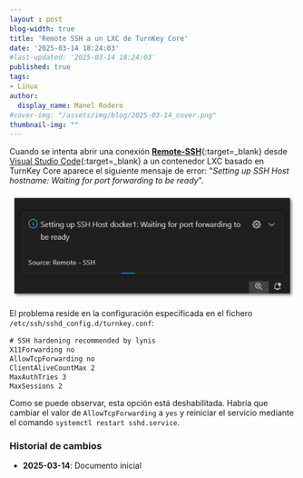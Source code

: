 ```yaml
---
layout : post
blog-width: true
title: 'Remote SSH a un LXC de TurnKey Core'
date: '2025-03-14 18:24:03'
#last-updated: '2025-03-14 18:24:03'
published: true
tags:
- Linux
author:
  display_name: Manel Rodero
#cover-img: "/assets/img/blog/2025-03-14_cover.png"
thumbnail-img: ""
---
```


Cuando se intenta abrir una conexión [**Remote-SSH**](https://code.visualstudio.com/docs/remote/ssh){:target=_blank} desde [Visual Studio Code](https://code.visualstudio.com/){:target=_blank} a un contenedor LXC basado en TurnKey Core aparece el siguiente mensaje de error: "_Setting up SSH Host hostname: Waiting for port forwarding to be ready_".

![Remote-SSH Port Forwarding][2]

El problema reside en la configuración especificada en el fichero `/etc/ssh/sshd_config.d/turnkey.conf`:

```plaintext
# SSH hardening recommended by lynis
X11Forwarding no
AllowTcpForwarding no
ClientAliveCountMax 2
MaxAuthTries 3
MaxSessions 2
```

Como se puede observar, esta opción está deshabilitada. Habría que cambiar el valor de `AllowTcpForwarding` a `yes` y reiniciar el servicio mediante el comando `systemctl restart sshd.service`.

### Historial de cambios

* **2025-03-14**: Documento inicial

[2]: /assets/img/blog/2025-03-14_image_2.png "Remote-SSH Port Forwarding"
